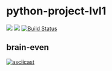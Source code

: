 # python-project-lvl1
<a href="https://codeclimate.com/github/Reeftor/python-project-lvl1/maintainability"><img src="https://api.codeclimate.com/v1/badges/a6c1375e4bfecc610d93/maintainability" /></a>
<a href="https://codeclimate.com/github/Reeftor/python-project-lvl1/test_coverage"><img src="https://api.codeclimate.com/v1/badges/a6c1375e4bfecc610d93/test_coverage" /></a>
[![Build Status](https://travis-ci.org/Reeftor/python-project-lvl1.svg?branch=master)](https://travis-ci.org/Reeftor/python-project-lvl1)

## brain-even

[![asciicast](https://asciinema.org/a/Ok0eYgddFrBC3aecKL9KKkMGd.svg)](https://asciinema.org/a/Ok0eYgddFrBC3aecKL9KKkMGd)
